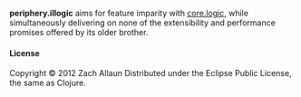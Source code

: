 **periphery.illogic** aims for feature imparity with [core.logic](https://github.com/clojure/core.logic), while simultaneously delivering on none of the extensibility and performance promises offered by its older brother.

#### License

Copyright © 2012 Zach Allaun
Distributed under the Eclipse Public License, the same as Clojure.
